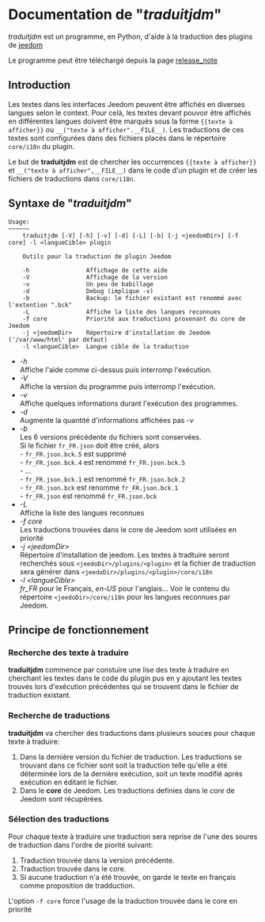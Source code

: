# Documentation de "*traduitjdm*"

*traduitjdm* est un programme, en Python, d'aide à la traduction des plugins de [jeedom](http://jeedom.com)

Le programme peut être téléchargé depuis la page [release_note](release_notes.html)

## Introduction
Les textes dans les interfaces Jeedom peuvent être affichés en diverses langues selon le context. Pour celà, les textes devant pouvoir être affichés en différentes langues doivent être marqués sous la forme `{{texte à afficher}}` ou `__("texte à afficher".__FILE__)`. Les traductions de ces textes sont configurées dans des fichiers placés dans le répertoire `core/i18n` du plugin.

Le but de **traduitjdm** est de chercher les occurrences `{{texte à afficher}}` et `__("texte à afficher",__FILE__)` dans le code d'un plugin et de créer les fichiers de traductions dans `core/i18n`.

## Syntaxe de "*traduitjdm*"
```
Usage:
~~~~~~
    traduitjdm [-V] [-h] [-v] [-d] [-L] [-b] [-j <jeedomDir>] [-f core] -l <langueCible> plugin

    Outils pour la traduction de plugin Jeedom

    -h                Affichage de cette aide
    -V                Affichage de la version
    -v                Un peu de babillage
    -d                Debug (implique -v)
    -b                Backup: le fichier existant est renommé avec l'extention ".bck"
    -L                Affiche la liste des langues reconnues
    -f core           Priorité aux traductions provenant du core de Jeedom
    -j <jeedomDir>    Répertoire d'installation de Jeedom ('/var/www/html' par défaut)
    -l <langueCible>  Langue cible de la traduction
```

- *-h*  
    Affiche l'aide comme ci-dessus puis interromp l'exécution.
- *-V*  
    Affiche la version du programme puis interromp l'exécution.
- *-v*  
    Affiche quelques informations durant l'exécution des programmes.
- *-d*    
    Augmente la quantité d'informations affichées pas *-v*
- *-b*  
    Les 6 versions précédente du fichiers sont conservées.    
    Si le fichier `fr_FR.json` doit être créé, alors    
        - `fr_FR.json.bck.5` est supprimé   
        - `fr_FR.json.bck.4` est renommé `fr_FR.json.bck.5`   
        - ...   
        - `fr_FR.json.bck.1` est renommé `fr_FR.json.bck.2`   
        - `fr_FR.json.bck` est renommé `fr_FR.json.bck.1`   
        - `fr_FR.json` est renommé `fr_FR.json.bck`   
 - *-L*  
    Affiche la liste des langues reconnues
 - *-f core*  
    Les traductions trouvées dans le core de Jeedom sont utilisées en priorité
 - *-j \<jeedomDir>*    
    Répertoire d'installation de jeedom. Les textes à tradtuire seront recherchés sous `<jeedoDir>/plugins/<plugin>` et la fichier de traduction sera générer dans `<jeedoDir>/plugins/<plugin>/core/i18n`    
  - *-l \<langueCible>*    
    *fr_FR* pour le Français, *en-US* pour l'anglais... Voir le contenu du répertoire `<jeedoDir>/core/i18n` pour les langues reconnues par Jeedom.

## Principe de fonctionnement
### Recherche des texte à traduire
**traduitjdm** commence par constuire une lise des texte à traduire en cherchant les textes dans le code du plugin pus en y ajoutant les textes trouvés lors d'exécution précédentes qui se trouvent dans le fichier de traduction existant.

### Recherche de traductions
**traduitjdm** va chercher des traductions dans plusieurs souces pour chaque texte à traduire:
1. Dans la dernière version du fichier de traduction.
    Les traductions se trouvant dans ce fichier sont soit la traduction telle qu'elle a été déterminée lors de la dernière exécution, soit un texte modifié après exécution en éditant le fichier.
2. Dans le **core** de Jeedom.
    Les traductions definies dans le *core* de Jeedom sont récupérées.

### Sélection des traductions
Pour chaque texte à traduire une traduction sera reprise de l'une des soures de traduction dans l'ordre de piorité suivant:

1. Traduction trouvée dans la version précédente.
1. Traduction trouvée dans le core.
1. Si aucune traduction n'a été trouvée, on garde le texte en français comme proposition de tradduction.

L'option `-f core` force l'usage de la traduction trouvée dans le core en priorité 
